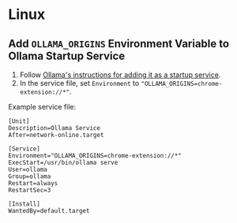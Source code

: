 # Linux

## Add `OLLAMA_ORIGINS` Environment Variable to Ollama Startup Service

1. Follow [Ollama's instructions for adding it as a startup service](https://github.com/ollama/ollama/blob/main/docs/linux.md#adding-ollama-as-a-startup-service-recommended).
2. In the service file, set `Environment` to `"OLLAMA_ORIGINS=chrome-extension://*"`.

Example service file:
```
[Unit]
Description=Ollama Service
After=network-online.target

[Service]
Environment="OLLAMA_ORIGINS=chrome-extension://*"
ExecStart=/usr/bin/ollama serve
User=ollama
Group=ollama
Restart=always
RestartSec=3

[Install]
WantedBy=default.target
```
